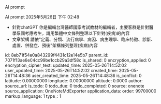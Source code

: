 AI prompt

AI prompt
2025年5月26日
下午 02:48

- 針對chatGPT
你是編輯台灣醫師國家考試教材的編輯者，主要客群是針對醫學系國考應考生，請用繁體中文條列整理以下針對(疾病)的內容
- 文章架構
請依"定義、分類、流行病學、病因、病生理學、臨床特徵、診斷、處置、併發症、預後"架構條列整理(疾病)內容


id: 8eb71f54e0a843299f4431c12e14e5b7
parent_id: 7071f13ae8e04cc99be1ccb29a3df58c
is_shared: 0
encryption_applied: 0
encryption_cipher_text: 
updated_time: 2025-05-26T14:52:02
user_updated_time: 2025-05-26T14:52:02
created_time: 2025-05-26T14:48:36
user_created_time: 2025-05-26T14:48:36
is_conflict: 0
latitude: 0.00000000
longitude: 0.00000000
altitude: 0.0000
author: 
source_url: 
is_todo: 0
todo_due: 0
todo_completed: 0
source: onenote
source_application: OneNoteMdExporter
application_data: 
order: 99700000
markup_language: 1
type_: 1